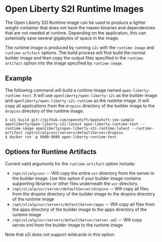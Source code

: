 Open Liberty S2I Runtime Images
===============================

The Open Liberty S2I Runtime image can be used to produce a lighter weight container that does not have the maven binaries and dependencies that are not needed at runtime. Depending on the application, this can potentially save several gigabytes of space in the image. 

The runtime image is produced by running `s2i` with the `runtime-image` and `runtime-artifact` options. The build process will first build the normal builder image and then copy the output files specified in the `runtime-artifact` option into the image specified by `runtime-image`. 

Example
-------
The following command will build a runtime image named `open-liberty-runtime-test`. It will use `openliberty/open-liberty-s2i` as the builder image and `openliberty/open-liberty-s2i-runtime` as the runtime image. It will copy all applications from the `dropins` directory of the builder image to the `dropins` directory of the runtime image. 

```
$ s2i build git://github.com/openshift/openshift-jee-sample openliberty/open-liberty-s2i:latest open-liberty-runtime-test --runtime-image openliberty/open-liberty-s2i-runtime:latest --runtime-artifact /opt/ol/wlp/usr/servers/defaultServer/dropins 
$ docker run -p 9080:9080 open-liberty-runtime-test
```

Options for Runtime Artifacts
-----------------------------
Current valid arguments for the `runtime-artifact` option include:

* `/opt/ol/wlp/usr` -- Will copy the entire `usr` directory from the server in the builder image. Use this option if your builder image contains supporting libraries or other files underneath the `usr` directory. 
* `/opt/ol/wlp/usr/server/defaultServer/dropins` -- Will copy all files from the dropins directory of the builder image to the dropins directory of the runtime image
* `/opt/ol/wlp/usr/servers/defaultServer/apps` -- Will copy all files from the apps directory of the builder image to the apps directory of the runtime image
* `/opt/ol/wlp/usr/servers/defaultServer/server.xml` -- Will copy server.xml from the builder image to the runtime image

Note that s2i does not support wildcards in this option. 
